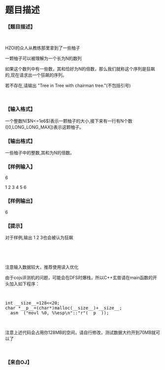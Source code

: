 # 题目描述


<h3>
【题目描述】
</h3>
<p>
<br/>
</p>
<p>
HZOI的众人从教练那里拿到了一些柚子
</p>
<p>
一颗柚子可以被理解为一个长为N的数列
</p>
<p>
如果这个数列中有一些数，其和恰好为N的倍数，那么我们就称这个序列是狂飙的,现在请求出一个狂飙的序列。
</p>
<p>
若不存在,请输出 &#34;Tree in Tree with chairman tree.&#34;(不包括引号)
</p>
<p>
<br/>
</p>
<h3>
【输入格式】
</h3>
<p>
一个整数N($N&lt;=1e6$)表示一颗柚子的大小,接下来有一行有N个数([0,LONG_LONG_MAX])表示这颗柚子。
</p>
<h3>
【输出格式】
</h3>
<p>
一些柚子中的整数,其和为N的倍数。
</p>
<h3>
【样例输入】
</h3>
<p>
6
</p>
<p>
1 2 3 4 5 6
</p>
<h3>
【样例输出】
</h3>
<p>
6
</p>
<h3>
【提示】
</h3>
<p>
对于样例,输出 1 2 3也会被认为狂飙
</p>
<p>
<br/>
</p>
<p>
<br/>
</p>
<p>
注意输入数据较大，推荐使用读入优化
</p>
<p>
由于cojs评测机的问题，可能会在DFS时爆栈，所以C++玄兽请在main函数的开头加入如下程序：
</p>
<p>
<br/>
</p>
<pre class="prettyprint lang-cpp">int __size__=128&lt;&lt;20;
char *__p__=(char*)malloc(__size__)+__size__;
__asm__(&#34;movl %0, %%esp\n&#34;::&#34;r&#34;(__p__));</pre>
<p>
<br/>
</p>
<p>
注意上述代码会占用你128MB的空间，请自行修改，测试数据大约开到70MB就可以了
</p>
<p>
<br/>
</p>
<h3>
【来自OJ】
</h3>
